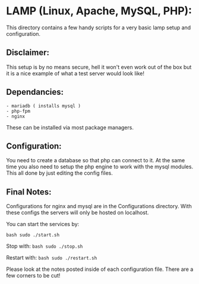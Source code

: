 # LAMP (Linux, Apache, MySQL, PHP):

This directory contains a few handy scripts for a very basic lamp setup and configuration.

## Disclaimer:
This setup is by no means secure, hell it won't even work out of the box but it is a nice example of what a test server would
look like!

## Dependancies:
	- mariadb ( installs mysql )
	- php-fpm
	- nginx

These can be installed via most package managers.

## Configuration:
You need to create a database so that php can connect to it. At the same time you also need to setup
the php engine to work with the mysql modules. This all done by just editing the config files.

## Final Notes:
Configurations for nginx and mysql are in the Configurations directory.
With these configs the servers will only be hosted on localhost.

You can start the services by:

``bash
sudo ./start.sh
``

Stop with:
``bash
sudo ./stop.sh
``

Restart with:
``bash
sudo ./restart.sh
``

Please look at the notes posted inside of each configuration file. There are a
few corners to be cut!
